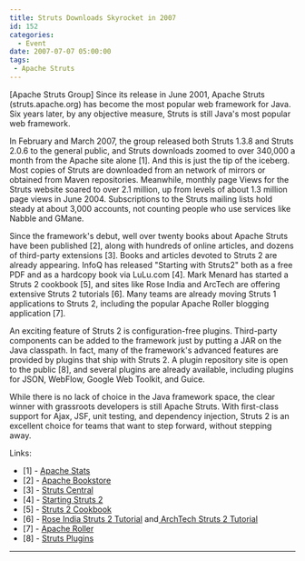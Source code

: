 ```yaml
---
title: Struts Downloads Skyrocket in 2007
id: 152
categories:
  - Event
date: 2007-07-07 05:00:00
tags:
 - Apache Struts
---
```


[Apache Struts Group] Since its release in June 2001, Apache Struts (struts.apache.org) has become the most popular web framework for Java. Six years later, by any objective measure, Struts is still Java's most popular web framework.

In February and March 2007, the group released both Struts 1.3.8 and Struts 2.0.6 to the general public, and Struts downloads zoomed to over 340,000 a month from the Apache site alone [1]. And this is just the tip of the iceberg. Most copies of Struts are downloaded from an network of mirrors or obtained from Maven repositories. Meanwhile, monthly page Views for the Struts website soared to over 2.1 million, up from levels of about 1.3 million page views in June 2004\. Subscriptions to the Struts mailing lists hold steady at about 3,000 accounts, not counting people who use services like Nabble and GMane.

Since the framework's debut, well over twenty books about Apache Struts have been published [2], along with hundreds of online articles, and dozens of third-party extensions [3]. Books and articles devoted to Struts 2 are already appearing. InfoQ has released "Starting with Struts2" both as a free PDF and as a hardcopy book via LuLu.com [4]. Mark Menard has started a Struts 2 cookbook [5], and sites like Rose India and ArcTech are offering extensive Struts 2 tutorials [6]. Many teams are already moving Struts 1 applications to Struts 2, including the popular Apache Roller blogging application [7].

An exciting feature of Struts 2 is configuration-free plugins. Third-party components can be added to the framework just by putting a JAR on the Java classpath. In fact, many of the framework's advanced features are provided by plugins that ship with Struts 2\. A plugin repository site is open to the public [8], and several plugins are already available, including plugins for JSON, WebFlow, Google Web Toolkit, and Guice.

While there is no lack of choice in the Java framework space, the clear winner with grassroots developers is still Apache Struts. With first-class support for Ajax, JSF, unit testing, and dependency injection, Struts 2 is an excellent choice for teams that want to step forward, without stepping away.

Links:

*   [1] - [Apache Stats](http://people.apache.org/%7Evgritsenko/stats/projects/struts#Downloads-N1008F)
*   [2] - [Apache Bookstore](http://opensource.atlassian.com/confluence/oss/display/BOOKS/Books+about+Struts)
*   [3] - [Struts Central](http://husted.com/central/)
*   [4] - [Starting Struts 2](http://www.lulu.com/content/813300)
*   [5] - [Struts 2 Cookbook](http://www.vitarara.org/cms/struts2cookbook)
*   [6] - [Rose India Struts 2 Tutorial](http://www.roseindia.net/struts/struts2/index.shtml) and[ ArchTech Struts 2 Tutorial](https://www.arctechsoftware.com/tutorial/tutorial.do?subcatId=4)
*   [7] - [Apache Roller](http://cwiki.apache.org/confluence/display/ROLLER/What%27s+New+in+Roller+4.0)
*   [8] - [Struts Plugins](http://cwiki.apache.org/S2PLUGINS/home.html)

* * *
